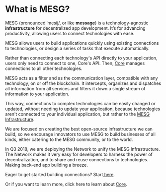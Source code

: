 # What is MESG?

MESG \(pronounced ˈmesij/, or like **message**\) is a technology-agnostic **infrastructure** for decentralized app development. It’s for advancing productivity, allowing users to connect technologies with ease.

MESG allows users to build applications quickly using existing connections to technologies, or design a series of tasks that execute automatically.

Rather than connecting each technology's API directly to your application, users only need to connect to one, Core's API. Then, [Core](core.md) manages connections to all other technologies.

MESG acts as a filter and as the communication layer, compatible with any technology, on or off the blockchain. It intercepts, organizes and dispatches all information from all services and filters it down a single stream of information to your application.  
  
This way, connections to complex technologies can be easily changed or updated, without needing to update your application, because technologies aren't connected to your individual application, but rather to the [MESG Infrastructure](mesg-infrastructure.md). 

We are focused on creating the best open-source infrastructure we can build, so we encourage innovators to use MESG to build businesses of all kinds, either catering to the MESG community, or to the world. 

In Q3 2018, we are deploying the Network to unify the MESG Infrastructure. The Network makes it very easy for developers to harness the power of decentralization, and to share and reuse connections to technologies. Making back-end app building a breeze.

Eager to get started building connections? Start[ here](https://docs.mesg.tech/~/edit/primary/start-here/run-a-node).  
  
Or if you want to learn more, click here to learn about [Core](core.md).

